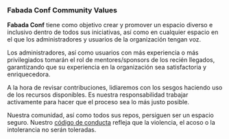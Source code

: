 ### Fabada Conf Community Values

**Fabada Conf** tiene como objetivo crear y promover un espacio diverso e inclusivo
dentro de todos sus iniciativas, así como en cualquier espacio en el que los
administradores y usuarios de la organización tengan voz.

Los administradores, así como usuarios con más experiencia o más privilegiados
tomarán el rol de mentores/sponsors de los recién llegados, garantizando que su
experiencia en la organización sea satisfactoria y enriquecedora.

A la hora de revisar contribuciones, lidiaremos con los sesgos haciendo uso de
los recursos disponibles. Es nuestra responsabilidad trabajar activamente para
hacer que el proceso sea lo más justo posible.

Nuestra comunidad, así como todos sus repos, persiguen ser un espacio seguro.
Nuestro [código de conducta](https://github.com/fabadaconf/base/blob/master/files/CODE_OF_CONDUCT.md)
refleja que la violencia, el acoso o la intolerancia no serán toleradas.

